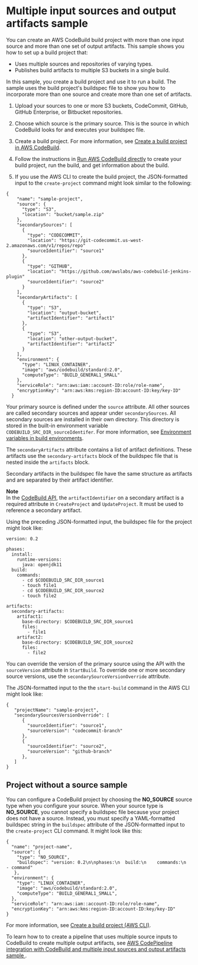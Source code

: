 # Multiple input sources and output artifacts sample<a name="sample-multi-in-out"></a>

You can create an AWS CodeBuild build project with more than one input source and more than one set of output artifacts\. This sample shows you how to set up a build project that: 
+ Uses multiple sources and repositories of varying types\.
+ Publishes build artifacts to multiple S3 buckets in a single build\.

 In this sample, you create a build project and use it to run a build\. The sample uses the build project's buildspec file to show you how to incorporate more than one source and create more than one set of artifacts\. 

1.  Upload your sources to one or more S3 buckets, CodeCommit, GitHub, GitHub Enterprise, or Bitbucket repositories\. 

1.  Choose which source is the primary source\. This is the source in which CodeBuild looks for and executes your buildspec file\. 

1.  Create a build project\. For more information, see [Create a build project in AWS CodeBuild](create-project.md)\. 

1.  Follow the instructions in [Run AWS CodeBuild directly](how-to-run.md) to create your build project, run the build, and get information about the build\. 

1.  If you use the AWS CLI to create the build project, the JSON\-formatted input to the `create-project` command might look similar to the following: 

   ```
   {
       "name": "sample-project",
       "source": {
         "type": "S3",
         "location": "bucket/sample.zip"
       },
       "secondarySources": [
         {
           "type": "CODECOMMIT",
           "location": "https://git-codecommit.us-west-2.amazonaws.com/v1/repos/repo"
           "sourceIdentifier": "source1"
         },
         {
           "type": "GITHUB",
           "location": "https://github.com/awslabs/aws-codebuild-jenkins-plugin"
           "sourceIdentifier": "source2"
         }
       ],
       "secondaryArtifacts": [
         {
           "type": "S3",
           "location": "output-bucket",
           "artifactIdentifier": "artifact1"
         },
         {
           "type": "S3",
           "location": "other-output-bucket",
           "artifactIdentifier": "artifact2"
         }
       ],
       "environment": {
         "type": "LINUX_CONTAINER",
         "image": "aws/codebuild/standard:2.0",
         "computeType": "BUILD_GENERAL1_SMALL"
       },
       "serviceRole": "arn:aws:iam::account-ID:role/role-name",
       "encryptionKey": "arn:aws:kms:region-ID:account-ID:key/key-ID"
     }
   ```

 Your primary source is defined under the `source` attribute\. All other sources are called secondary sources and appear under `secondarySources`\. All secondary sources are installed in their own directory\. This directory is stored in the built\-in environment variable `CODEBUILD_SRC_DIR_sourceIdentifer`\. For more information, see [Environment variables in build environments](build-env-ref-env-vars.md)\. 

 The `secondaryArtifacts` attribute contains a list of artifact definitions\. These artifacts use the `secondary-artifacts` block of the buildspec file that is nested inside the `artifacts` block\. 

 Secondary artifacts in the buildspec file have the same structure as artifacts and are separated by their artifact identifier\. 

**Note**  
 In the [CodeBuild API](https://docs.aws.amazon.com/codebuild/latest/APIReference/), the `artifactIdentifier` on a secondary artifact is a required attribute in `CreateProject` and `UpdateProject`\. It must be used to reference a secondary artifact\. 

 Using the preceding JSON\-formatted input, the buildspec file for the project might look like: 

```
version: 0.2

phases:
  install:
    runtime-versions:
      java: openjdk11
  build:
    commands:
      - cd $CODEBUILD_SRC_DIR_source1
      - touch file1
      - cd $CODEBUILD_SRC_DIR_source2
      - touch file2

artifacts:
  secondary-artifacts:
    artifact1:
      base-directory: $CODEBUILD_SRC_DIR_source1
      files:
        - file1
    artifact2:
      base-directory: $CODEBUILD_SRC_DIR_source2
      files:
        - file2
```

 You can override the version of the primary source using the API with the `sourceVersion` attribute in `StartBuild`\. To override one or more secondary source versions, use the `secondarySourceVersionOverride` attribute\. 

 The JSON\-formatted input to the the `start-build` command in the AWS CLI might look like: 

```
{
   "projectName": "sample-project",
   "secondarySourcesVersionOverride": [
      {
        "sourceIdentifier": "source1",
        "sourceVersion": "codecommit-branch"
      },
      {
        "sourceIdentifier": "source2",
        "sourceVersion": "github-branch"
      },
   ]
}
```

## Project without a source sample<a name="no-source"></a>

 You can configure a CodeBuild project by choosing the **NO\_SOURCE** source type when you configure your source\. When your source type is **NO\_SOURCE**, you cannot specify a buildspec file because your project does not have a source\. Instead, you must specify a YAML\-formatted buildspec string in the `buildspec` attribute of the JSON\-formatted input to the `create-project` CLI command\. It might look like this: 

```
{
  "name": "project-name",
  "source": {
    "type": "NO_SOURCE",
    "buildspec": "version: 0.2\n\nphases:\n  build:\n    commands:\n      - command"
   },
  "environment": {
    "type": "LINUX_CONTAINER",
    "image": "aws/codebuild/standard:2.0",
    "computeType": "BUILD_GENERAL1_SMALL",    
  },
  "serviceRole": "arn:aws:iam::account-ID:role/role-name",
  "encryptionKey": "arn:aws:kms:region-ID:account-ID:key/key-ID"
}
```

For more information, see [Create a build project \(AWS CLI\)](create-project.md#create-project-cli)\.

To learn how to to create a pipeline that uses multiple source inputs to CodeBuild to create multiple output artifacts, see [ AWS CodePipeline integration with CodeBuild and multiple input sources and output artifacts sample ](sample-pipeline-multi-input-output.md)\.